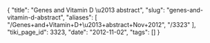 {
    "title": "Genes and Vitamin D \u2013 abstract",
    "slug": "genes-and-vitamin-d-abstract",
    "aliases": [
        "/Genes+and+Vitamin+D+\u2013+abstract+Nov+2012",
        "/3323"
    ],
    "tiki_page_id": 3323,
    "date": "2012-11-02",
    "tags": []
}